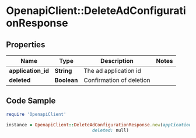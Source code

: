 # OpenapiClient::DeleteAdConfigurationResponse

## Properties

Name | Type | Description | Notes
------------ | ------------- | ------------- | -------------
**application_id** | **String** | The ad application id | 
**deleted** | **Boolean** | Confirmation of deletion | 

## Code Sample

```ruby
require 'OpenapiClient'

instance = OpenapiClient::DeleteAdConfigurationResponse.new(application_id: null,
                                 deleted: null)
```


